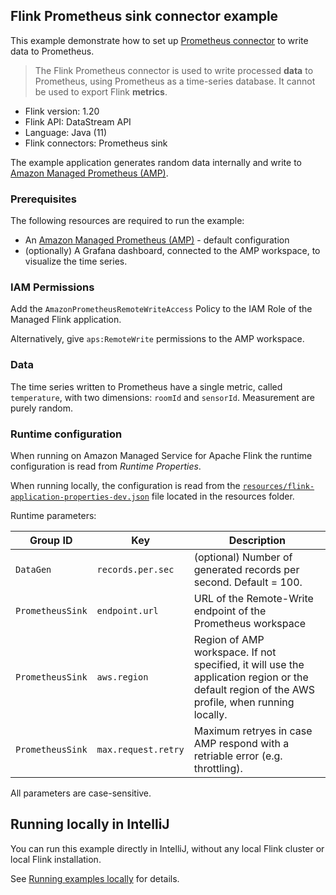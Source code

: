 ## Flink Prometheus sink connector example

This example demonstrate how to set up [Prometheus connector](https://nightlies.apache.org/flink/flink-docs-release-1.20/docs/connectors/datastream/prometheus/)
to write data to Prometheus.

> The Flink Prometheus connector is used to write processed **data** to Prometheus, using Prometheus as a time-series database.
> It cannot be used to export Flink **metrics**.

* Flink version: 1.20
* Flink API: DataStream API
* Language: Java (11)
* Flink connectors: Prometheus sink

The example application generates random data internally and write to [Amazon Managed Prometheus (AMP)](https://aws.amazon.com/prometheus/).

### Prerequisites

The following resources are required to run the example:

* An [Amazon Managed Prometheus (AMP)](https://aws.amazon.com/prometheus/) - default configuration
* (optionally) A Grafana dashboard, connected to the AMP workspace, to visualize the time series.

### IAM Permissions

Add the `AmazonPrometheusRemoteWriteAccess`  Policy to the IAM Role of the Managed Flink application.

Alternatively, give `aps:RemoteWrite` permissions to the AMP workspace.

### Data

The time series written to Prometheus have a single metric, called `temperature`, with two dimensions: `roomId` and `sensorId`.
Measurement are purely random.

### Runtime configuration

When running on Amazon Managed Service for Apache Flink the runtime configuration is read from *Runtime Properties*.

When running locally, the configuration is read from the [`resources/flink-application-properties-dev.json`](resources/flink-application-properties-dev.json) file located in the resources folder.

Runtime parameters:

| Group ID        | Key                 | Description                                                                                                                                   | 
|-----------------|---------------------|-----------------------------------------------------------------------------------------------------------------------------------------------|
| `DataGen`       | `records.per.sec`   | (optional) Number of generated records per second. Default = 100.                                                                             
| `PrometheusSink` | `endpoint.url`      | URL of the Remote-Write endpoint of the Prometheus workspace                                                                                  |
| `PrometheusSink` | `aws.region`        | Region of AMP workspace. If not specified, it will use the application region or the default region of the AWS profile, when running locally. |
| `PrometheusSink` | `max.request.retry` | Maximum retryes in case AMP respond with a retriable error (e.g. throttling).                                                                 |


All parameters are case-sensitive.

## Running locally in IntelliJ

You can run this example directly in IntelliJ, without any local Flink cluster or local Flink installation.

See [Running examples locally](../running-examples-locally.md) for details.

